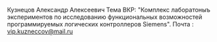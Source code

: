 Кузнецов Александр Алексеевич 
Тема ВКР: "Комплекс лаборатоныъ экспериментов по исследованию функциональных возможностей программируемых логических контроллеров Siemens".
Почта : vip.kuzneccov@mail.ru
